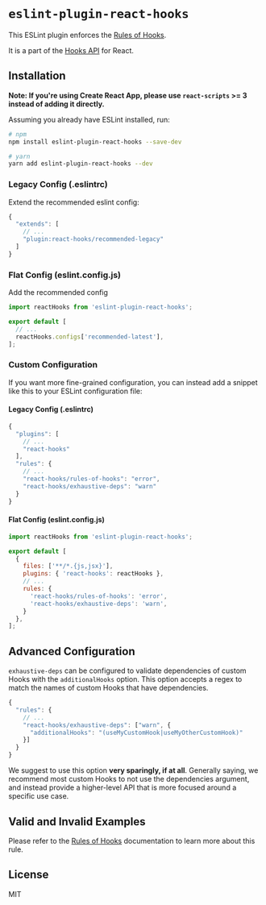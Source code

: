 # `eslint-plugin-react-hooks`

This ESLint plugin enforces the [Rules of Hooks](https://react.dev/reference/rules/rules-of-hooks).

It is a part of the [Hooks API](https://react.dev/reference/react/hooks) for React.

## Installation

**Note: If you're using Create React App, please use `react-scripts` >= 3 instead of adding it directly.**

Assuming you already have ESLint installed, run:

```sh
# npm
npm install eslint-plugin-react-hooks --save-dev

# yarn
yarn add eslint-plugin-react-hooks --dev
```

### Legacy Config (.eslintrc)

Extend the recommended eslint config:

```js
{
  "extends": [
    // ...
    "plugin:react-hooks/recommended-legacy"
  ]
}
```

### Flat Config (eslint.config.js)

Add the recommended config

```js
import reactHooks from 'eslint-plugin-react-hooks';

export default [
  // ...
  reactHooks.configs['recommended-latest'],
];
```

### Custom Configuration

If you want more fine-grained configuration, you can instead add a snippet like this to your ESLint configuration file:

#### Legacy Config (.eslintrc)

```js
{
  "plugins": [
    // ...
    "react-hooks"
  ],
  "rules": {
    // ...
    "react-hooks/rules-of-hooks": "error",
    "react-hooks/exhaustive-deps": "warn"
  }
}
```

#### Flat Config (eslint.config.js)

```js
import reactHooks from 'eslint-plugin-react-hooks';

export default [
  {
    files: ['**/*.{js,jsx}'],
    plugins: { 'react-hooks': reactHooks },
    // ...
    rules: {
      'react-hooks/rules-of-hooks': 'error',
      'react-hooks/exhaustive-deps': 'warn',
    }
  },
];
```

## Advanced Configuration

`exhaustive-deps` can be configured to validate dependencies of custom Hooks with the `additionalHooks` option.
This option accepts a regex to match the names of custom Hooks that have dependencies.

```js
{
  "rules": {
    // ...
    "react-hooks/exhaustive-deps": ["warn", {
      "additionalHooks": "(useMyCustomHook|useMyOtherCustomHook)"
    }]
  }
}
```

We suggest to use this option **very sparingly, if at all**. Generally saying, we recommend most custom Hooks to not use the dependencies argument, and instead provide a higher-level API that is more focused around a specific use case.

## Valid and Invalid Examples

Please refer to the [Rules of Hooks](https://react.dev/reference/rules/rules-of-hooks) documentation to learn more about this rule.

## License

MIT
